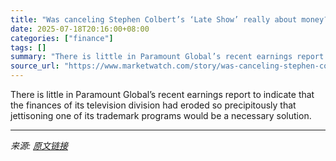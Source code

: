 ```yaml
---
title: "Was canceling Stephen Colbert’s ‘Late Show’ really about money? The numbers don’t entirely back it up."
date: 2025-07-18T20:16:00+08:00
categories: ["finance"]
tags: []
summary: "There is little in Paramount Global’s recent earnings report to indicate that the finances of its television division had eroded so precipitously that jettisoning one of its trademark programs would b"
source_url: "https://www.marketwatch.com/story/was-canceling-stephen-colberts-late-show-really-about-money-the-numbers-dont-entirely-back-it-up-4b100500?mod=mw_rss_topstories"
---
```


There is little in Paramount Global’s recent earnings report to indicate that the finances of its television division had eroded so precipitously that jettisoning one of its trademark programs would be a necessary solution.

---

*来源: [原文链接](https://www.marketwatch.com/story/was-canceling-stephen-colberts-late-show-really-about-money-the-numbers-dont-entirely-back-it-up-4b100500?mod=mw_rss_topstories)*
